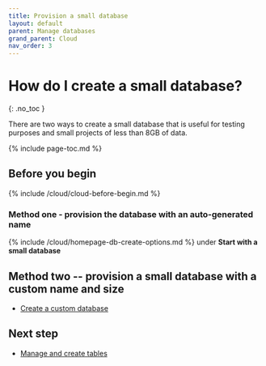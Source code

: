 ```yaml
---
title: Provision a small database
layout: default
parent: Manage databases
grand_parent: Cloud
nav_order: 3
---
```


# How do I create a small database?
{: .no_toc }

There are two ways to create a small database that is useful for testing purposes and small projects of less than 8GB of data.

{% include page-toc.md %}

## Before you begin

{% include /cloud/cloud-before-begin.md %}

### Method one - provision the database with an auto-generated name

{% include /cloud/homepage-db-create-options.md %} under **Start with a small database**

## Method two -- provision a small database with a custom name and size

* [Create a custom database](/docs/cloud/cloud-databases/cloud-db-create)

## Next step

* [Manage and create tables](/docs/cloud/cloud-tables/cloud-table-manage)
